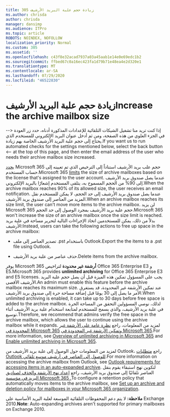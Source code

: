 ```yaml
---
title: 305 زيادة حجم علبة البريد الأرشيف
ms.author: chrisda
author: chrisda
manager: dansimp
ms.audience: ITPro
ms.topic: article
ROBOTS: NOINDEX, NOFOLLOW
localization_priority: Normal
ms.custom: 305
ms.assetid: ''
ms.openlocfilehash: c43f8e32acad7937a03a45aab1e14e0e69edc1b2
ms.sourcegitcommit: ffbed67c0a16ec423fa1d79b71e48ea4e2d320e1
ms.translationtype: MT
ms.contentlocale: ar-SA
ms.lasthandoff: 07/29/2020
ms.locfileid: "46522830"
---
```

# <a name="increase-the-archive-mailbox-size"></a><span data-ttu-id="004fb-102">زيادة حجم علبة البريد الأرشيف</span><span class="sxs-lookup"><span data-stu-id="004fb-102">Increase the archive mailbox size</span></span>


<span data-ttu-id="004fb-103">إذا كنت تريد منا تشغيل الشيكات التلقائية للإعدادات المذكورة أدناه، حدد زر العودة <-- في الجزء العلوي من هذه الصفحة، ومن ثم أدخل عنوان البريد الإلكتروني للمستخدم الذي يحتاج إلى حجم علبة البريد الأرشيف الخاصة بهم زيادة.</span><span class="sxs-lookup"><span data-stu-id="004fb-103">If you want us to run automated checks for the settings mentioned below, select the back button <-- at the top of this page, and then enter the email address of the user who needs their archive mailbox size increased.</span></span>

<span data-ttu-id="004fb-104">[يحدد](https://docs.microsoft.com/office365/servicedescriptions/exchange-online-service-description/exchange-online-limits#mailbox-storage-limits) Microsoft 365 حجم علب بريد الأرشيف استناداً إلى الترخيص الذي تم تعيينه إلى حساب المستخدم.</span><span class="sxs-lookup"><span data-stu-id="004fb-104">Microsoft 365 [limits](https://docs.microsoft.com/office365/servicedescriptions/exchange-online-service-description/exchange-online-limits#mailbox-storage-limits) the size of archive mailboxes based on the license that's assigned to the user account.</span></span> <span data-ttu-id="004fb-105">عندما يصل صندوق بريد الأرشيف إلى 90% من الحجم المسموح به، يتلقى المستخدم إشعارًا بالبريد الإلكتروني.</span><span class="sxs-lookup"><span data-stu-id="004fb-105">When the archive mailbox reaches 90% of its allowed size, the user receives an email notification.</span></span> <span data-ttu-id="004fb-106">عندما يصل صندوق بريد الأرشيف إلى حد الحجم، لا يمكن للمستخدم نقل المزيد من العناصر إلى صندوق بريد الأرشيف.</span><span class="sxs-lookup"><span data-stu-id="004fb-106">When an archive mailbox reaches its size limit, the user can't move more items to the archive mailbox.</span></span> <span data-ttu-id="004fb-107">لن يزيد Microsoft 365 حجم علبة بريد الأرشيف بمجرد الوصول إلى حد الحجم.</span><span class="sxs-lookup"><span data-stu-id="004fb-107">Microsoft 365 won't increase the size of an archive mailbox once the size limit is reached.</span></span> <span data-ttu-id="004fb-108">بدلاً من ذلك، يمكن للمستخدمين اتخاذ الإجراءات التالية لتحرير مساحة في علبة بريد الأرشيف:</span><span class="sxs-lookup"><span data-stu-id="004fb-108">Instead, users can take the following actions to free up space in the archive mailbox:</span></span>

- <span data-ttu-id="004fb-109">تصدير العناصر إلى ملف .pst باستخدام Outlook.</span><span class="sxs-lookup"><span data-stu-id="004fb-109">Export the the items to a .pst file using Outlook.</span></span>

- <span data-ttu-id="004fb-110">حذف عناصر من علبة بريد الأرشيف.</span><span class="sxs-lookup"><span data-stu-id="004fb-110">Delete items from the archive mailbox.</span></span>

<span data-ttu-id="004fb-111">يوفر Microsoft 365 **أرشفة غير محدودة** لتراخيص Office 365 Enterprise E3 و E5.</span><span class="sxs-lookup"><span data-stu-id="004fb-111">Microsoft 365 provides **unlimited archiving** for Office 365 Enterprise E3 and E5 licenses.</span></span> <span data-ttu-id="004fb-112">يجب على المسؤول تمكين هذه الميزة قبل أن يصل حجم علبة البريد الأرشيف الأقصى.</span><span class="sxs-lookup"><span data-stu-id="004fb-112">An admin must enable this feature before the archive mailbox reaches its maximum size.</span></span> <span data-ttu-id="004fb-113">عند تمكين الأرشفة غير المحدودة، قد يستغرق الأمر ما يصل إلى 30 يومًا قبل إضافة مساحة حرة إلى صندوق بريد الأرشيف.</span><span class="sxs-lookup"><span data-stu-id="004fb-113">When unlimited archiving is enabled, it can take up to 30 days before free space is added to the archive mailbox.</span></span> <span data-ttu-id="004fb-114">لذلك، نوصي المسؤولين التحقق من المساحة الحرة في علبة بريد الأرشيف، والذي يسمح للمستخدم لمتابعة استخدام علبة بريد الأرشيف أثناء توسيع.</span><span class="sxs-lookup"><span data-stu-id="004fb-114">Therefore, we recommend that admins verify the free space in the archive mailbox, which allows the user to continue using the archive mailbox while it expands.</span></span> <span data-ttu-id="004fb-115">لمزيد من المعلومات، راجع [نظرة عامة على الأرشفة غير المحدودة في Microsoft 365](https://docs.microsoft.com/microsoft-365/compliance/unlimited-archiving) [وتمكين الأرشفة غير المحدودة في Microsoft 365](https://docs.microsoft.com/microsoft-365/compliance/enable-unlimited-archiving).</span><span class="sxs-lookup"><span data-stu-id="004fb-115">For more information, see [Overview of unlimited archiving in Microsoft 365](https://docs.microsoft.com/microsoft-365/compliance/unlimited-archiving) and [Enable unlimited archiving in Microsoft 365](https://docs.microsoft.com/microsoft-365/compliance/enable-unlimited-archiving).</span></span>

<span data-ttu-id="004fb-116">لمزيد من المعلومات حول الوصول إلى علبة بريد الأرشيف من Outlook، راجع [متطلبات Outlook للوصول إلى العناصر في أرشيف موسع تلقائي](https://docs.microsoft.com/microsoft-365/compliance/unlimited-archiving#outlook-requirements-for-accessing-items-in-an-auto-expanded-archive).</span><span class="sxs-lookup"><span data-stu-id="004fb-116">For more information on accessing the archive mailbox from Outlook, see [Outlook requirements for accessing items in an auto-expanded archive](https://docs.microsoft.com/microsoft-365/compliance/unlimited-archiving#outlook-requirements-for-accessing-items-in-an-auto-expanded-archive).</span></span> <span data-ttu-id="004fb-117">لتكوين نهج استبقاء يقوم بنقل العناصر تلقائيًا إلى صندوق بريد الأرشيف، راجع [إعداد نهج الأرشفة والحذف لصناديق البريد في مؤسسة Microsoft 365 .](https://docs.microsoft.com/microsoft-365/compliance/set-up-an-archive-and-deletion-policy-for-mailboxes)</span><span class="sxs-lookup"><span data-stu-id="004fb-117">To configure a retention policy that automatically moves items to the archive mailbox, see [Set up an archive and deletion policy for mailboxes in your Microsoft 365 organization](https://docs.microsoft.com/microsoft-365/compliance/set-up-an-archive-and-deletion-policy-for-mailboxes).</span></span>

<span data-ttu-id="004fb-118">**ملاحظة:** لا يتم دعم المحفوظات التلقائية الموسعة لعلبة البريد الأساسية على Exchange 2010.</span><span class="sxs-lookup"><span data-stu-id="004fb-118">**Note**: Auto-expanding archives aren't supported for primary mailboxes on Exchange 2010.</span></span>
